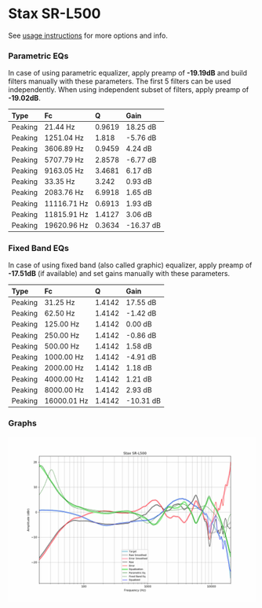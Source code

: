 # Stax SR-L500
See [usage instructions](https://github.com/jaakkopasanen/AutoEq#usage) for more options and info.

### Parametric EQs
In case of using parametric equalizer, apply preamp of **-19.19dB** and build filters manually
with these parameters. The first 5 filters can be used independently.
When using independent subset of filters, apply preamp of **-19.02dB**.

| Type    | Fc          |      Q | Gain      |
|:--------|:------------|:-------|:----------|
| Peaking | 21.44 Hz    | 0.9619 | 18.25 dB  |
| Peaking | 1251.04 Hz  | 1.818  | -5.76 dB  |
| Peaking | 3606.89 Hz  | 0.9459 | 4.24 dB   |
| Peaking | 5707.79 Hz  | 2.8578 | -6.77 dB  |
| Peaking | 9163.05 Hz  | 3.4681 | 6.17 dB   |
| Peaking | 33.35 Hz    | 3.242  | 0.93 dB   |
| Peaking | 2083.76 Hz  | 6.9918 | 1.65 dB   |
| Peaking | 11116.71 Hz | 0.6913 | 1.93 dB   |
| Peaking | 11815.91 Hz | 1.4127 | 3.06 dB   |
| Peaking | 19620.96 Hz | 0.3634 | -16.37 dB |

### Fixed Band EQs
In case of using fixed band (also called graphic) equalizer, apply preamp of **-17.51dB**
(if available) and set gains manually with these parameters.

| Type    | Fc          |      Q | Gain      |
|:--------|:------------|:-------|:----------|
| Peaking | 31.25 Hz    | 1.4142 | 17.55 dB  |
| Peaking | 62.50 Hz    | 1.4142 | -1.42 dB  |
| Peaking | 125.00 Hz   | 1.4142 | 0.00 dB   |
| Peaking | 250.00 Hz   | 1.4142 | -0.86 dB  |
| Peaking | 500.00 Hz   | 1.4142 | 1.58 dB   |
| Peaking | 1000.00 Hz  | 1.4142 | -4.91 dB  |
| Peaking | 2000.00 Hz  | 1.4142 | 1.18 dB   |
| Peaking | 4000.00 Hz  | 1.4142 | 1.21 dB   |
| Peaking | 8000.00 Hz  | 1.4142 | 2.93 dB   |
| Peaking | 16000.01 Hz | 1.4142 | -10.31 dB |

### Graphs
![](./Stax%20SR-L500.png)
